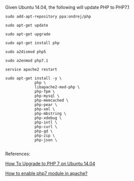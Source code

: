 Given Ubuntu 14.04, the following will update PHP to PHP7.1

```
sudo add-apt-repository ppa:ondrej/php

sudo apt-get update

sudo apt-get upgrade

sudo apt-get install php

sudo a2dismod php5

sudo a2enmod php7.1

service apache2 restart

sudo apt-get install -y \
             php \
             libapache2-mod-php \
             php-fpm \
             php-mysql \
             php-memcached \
             php-pear \
             php-xml \
             php-mbstring \
             php-xdebug \
             php-intl \
             php-curl \
             php-gd \
             php-zip \
             php-json \
             
```

References:

[How To Upgrade to PHP 7 on Ubuntu 14.04](https://www.digitalocean.com/community/tutorials/how-to-upgrade-to-php-7-on-ubuntu-14-04)

[How to enable php7 module in apache?](https://stackoverflow.com/questions/35988990/how-to-enable-php7-module-in-apache)

